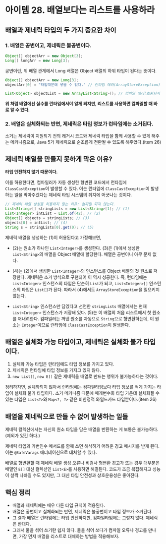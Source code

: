 # 아이템 28. 배열보다는 리스트를 사용하라

## 배열과 제네릭 타입의 두 가지 중요한 차이

### 1. 배열은 **공변**이고, 제네릭은 **불공변**이다.

```java
Object[] objectArr = new Object[3];
Long[] longArr = new Long[3];
```

공변이란, 위 배열 관계에서 Long 배열은 Object 배열의 하위 타입이 된다는 뜻이다.

```java
Object[] objectArr = new Long[3];
objectArr[0] = "타입때문에 넣을 수 없다." // 런타임 에러(ArrayStoreException)

List<Object> objectList = new ArrayList<String>(); // 컴파일 에러(호환되지 않는 타입이다.)
```

**위 처럼 배열에선 실수를 런타임에서야 알게 되지만, 리스트를 사용하면 컴파일할 때 바로 알 수 있다.**

### 2. 배열은 실체화되는 반면, 제네릭은 타입 정보가 런타임에는 소거된다.

소거는 제네릭이 지원되기 전의 레거시 코드와 제네릭 타입을 함께 사용할 수 있게 해주는 메커니즘으로, Java 5가 제네릭으로 순조롭게 전환될 수 있도록 해주었다.(item 26)

## 제네릭 배열을 만들지 못하게 막은 이유?

**타입 안전하지 않기 때문이다.**

이를 허용한다면, 컴파일러가 자동 생성한 형변환 코드에서 런타임에 `ClassCastException`이 발생할 수 있다. 이는 런타임에 `ClassCastException`이 발생하는 일을 막아주겠다는 제네릭 타입 시스템의 취지에 어긋나는 것이다.

```java
// 제네릭 배열 생성을 허용하지 않는 이유: 컴파일 되지 않는다.
List<String>[] stringLists = new List<String>[1]; // (1)
List<Integer> intList = List.of(42); // (2)
Object[] objects = stringLists; // (3)
objects[0] = intList; // (4)
String s = stringLists[0].get(0); // (5)
```

제네릭 배열을 생성하는 (1)이 허용된다고 가정해보면,

- (2)는 원소가 하나인 `List<Integer>`를 생성한다. (3)은 (1)에서 생성한 `List<String>`의 배열을 Object 배열에 할당한다. 배열은 공변이니 아무 문제 없다.

- (4)는 (2)에서 생성한 `List<Integer>`의 인스턴스를 Object 배열의 첫 원소로 저장한다. 제네릭은 소거 방식으로 구현되어 이 역시 성공한다. 즉, 런타임에는 `List<Integer>` 인스턴스의 타입은 단순히 `List`가 되고, `List<Integer>[]` 인스턴스의 타입은 `List[]`가 된다. 따라서 (4)에서도 `ArrayStoreException`을 일으키지 않는다.

- `List<String>` 인스턴스만 담겠다고 선언한 `stringLists` 배열에서는 현재 `List<Integer>` 인스턴스가 저장돼 있다. (5)는 이 배열의 처음 리스트에서 첫 원소를 꺼내려한다. 컴파일러는 꺼낸 원소를 자동으로 `String`으로 형변환하는데, 이 원소는 `Integer`이므로 런타임에 `ClassCastException`이 발생한다.

## 배열은 실체화 가능 타입이고, 제네릭은 실체화 불가 타입이다.

1. 실체화 가능 타입은 런타임에도 타입 정보를 가지고 있다.
2. 제네릭은 런타임에 타입 정보를 가지고 있지 않다.
3. `new List[]`, `new E[]` 같은 제네릭을 배열로 만드는 행위가 불가능하다는 것이다.

정리하자면, 실체화되지 않아서 런타임에는 컴파일타임보다 타입 정보를 적게 가지는 타입이 실체화 불가 타입이다. 소거 메커니즘 때문에 매개변수화 타입 가운데 실체화될 수 있는 타입은 `List<?>`와 `Map<?, ?>` 같은 비한정적 와일드카드 타입뿐이다.(item 26)

## 배열을 제네릭으로 만들 수 없어 발생하는 일들

제네릭 컬렉션에서는 자신의 원소 타입을 담은 배열을 반환하는 게 보통은 불가능하다. (예외가 있긴 하다.)

제네릭 타입과 가변인수 메서드를 함께 쓰면 해석하기 어려운 경고 메시지를 받게 된다. 이는 `@SafeVarags` 애너테이션으로 대처할 수 있다.

배열로 형변환할 때 제네릭 배열 생성 오류나 비검사 형변환 경고가 뜨는 경우 대부분은 배열인 `E[]` 대신 컬렉션인 `List<E>`를 사용하면 해결된다. 코드가 조금 복잡해지고 성능이 살짝 나빠질 수도 있지만, 그 대신 타입 안전성과 상호운용성은 좋아진다.

## 핵심 정리

- 배열과 제네릭에는 매우 다른 타입 규칙이 적용된다.
- 배열은 공변이고 실체화되는 반면, 제네릭은 불공변이고 타입 정보가 소거된다.
- 그 결과 배열은 런타임에는 타입 안전하지만, 컴파일타임에는 그렇지 않다. 제네릭은 반대다.
- 그래서 둘을 섞어 쓰기란 쉽지 않다. 둘을 섞어 쓰다가 컴파일 오류나 경고를 만나면, 가장 먼저 배열을 리스트로 대체하는 방법을 적용해보자.
